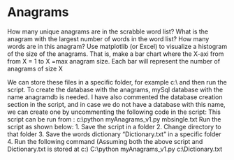 # Anagrams
How many unique anagrams are in the scrabble word list? What is the anagram with the largest number of words in the word list? How many words are in this anagram? Use matplotlib (or Excel) to visualize a histogram of the size of the anagrams. That is, make a bar chart where the X-axi from from X = 1 to X =max anagram size. Each bar will represent the number of anagrams of size X


We can store these files in a specific folder, for example c:\ and then run the script. 
To create the database with the anagrams, mySql database with the name anagramdb is needed. I have also commented the database creation section in the script, and in case we do not have a database with this name, we can create one by uncommenting the following code in the script:
	This script can be run from : c:\python myAnagrams_v1.py mbsingle.txt
	Run the script as shown below: 
	1.	Save the script in a folder
	2.	Change directory to that folder
	3.	Save the words dictionary “Dictionary.txt” in a specific folder
	4.	Run the following command (Assuming both the above script and Dictionary.txt is stored at c:\)
	C:\python myAnagrams_v1.py c:\Dictionary.txt


